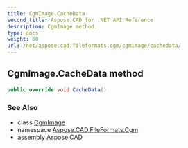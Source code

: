 ```yaml
---
title: CgmImage.CacheData
second_title: Aspose.CAD for .NET API Reference
description: CgmImage method. 
type: docs
weight: 60
url: /net/aspose.cad.fileformats.cgm/cgmimage/cachedata/
---
```

## CgmImage.CacheData method

```csharp
public override void CacheData()
```

### See Also

* class [CgmImage](../)
* namespace [Aspose.CAD.FileFormats.Cgm](../../cgmimage/)
* assembly [Aspose.CAD](../../../)


